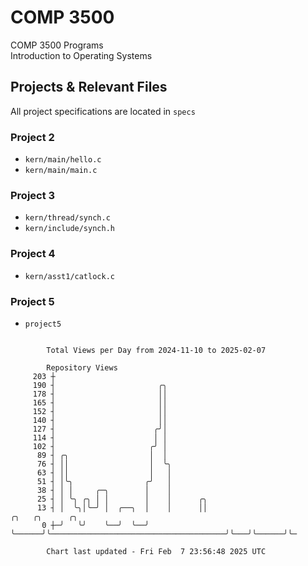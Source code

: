# COMP 3500
COMP 3500 Programs  
Introduction to Operating Systems  
## Projects & Relevant Files
All project specifications are located in `specs`
### Project 2
- `kern/main/hello.c`
- `kern/main/main.c`
### Project 3
- `kern/thread/synch.c`
- `kern/include/synch.h`
### Project 4
- `kern/asst1/catlock.c`
### Project 5
- `project5`

```

        Total Views per Day from 2024-11-10 to 2025-02-07

        Repository Views
     203 ┼
     190 ┤                       ╭╮
     178 ┤                       ││
     165 ┤                       ││
     152 ┤                       ││
     140 ┤                       ││
     127 ┤                      ╭╯│
     114 ┤                      │ │
     102 ┤                     ╭╯ │
      89 ┤ ╭╮                  │  │
      76 ┤ ││                  │  ╰╮
      63 ┤ ││                  │   │
      51 ┤ │╰╮                ╭╯   │
      38 ┤ │ │     ╭─╮        │    │
      25 ┤ │ ╰╮ ╭╮ │ │        │    │      ╭╮
      13 ┤ │  ╰╮│╰─╯ │  ╭──╮  │    │      ││                                       ╭╮   ╭╮      ╭╮
       0 ┼─╯   ╰╯    ╰──╯  ╰──╯    ╰──────╯╰───────────────────────────────────────╯╰───╯╰──────╯╰─

        Chart last updated - Fri Feb  7 23:56:48 2025 UTC
        
```
